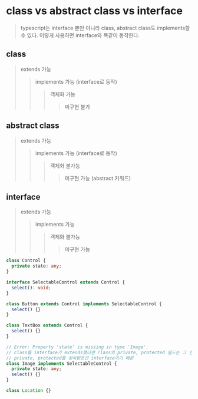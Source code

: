 # class vs abstract class vs interface

> typescript는 interface 뿐만 아니라 class, abstract class도 implements할 수 있다. 이렇게 사용하면 interface와 똑같이 동작한다.

## class

> extends 가능
>
> > implements 가능 (interface로 동작)
> >
> > > 객체화 가능
> > >
> > > > 미구현 불가

## abstract class

> extends 가능
>
> > implements 가능 (interface로 동작)
> >
> > > 객체화 불가능
> > >
> > > > 미구현 가능 (abstract 키워드)

## interface

> extends 가능
>
> > implements 가능
> >
> > > 객체화 불가능
> > >
> > > > 미구현 가능

```ts
class Control {
  private state: any;
}

interface SelectableControl extends Control {
  select(): void;
}

class Button extends Control implements SelectableControl {
  select() {}
}

class TextBox extends Control {
  select() {}
}

// Error: Property 'state' is missing in type 'Image'.
// class를 interface가 extends했다면 class의 private, protected 필드는 그 인터페이스의 구현체에서만 구현이 가능하다.
// private, protected를 상속받은건 interface이기 때문
class Image implements SelectableControl {
  private state: any;
  select() {}
}

class Location {}
```
